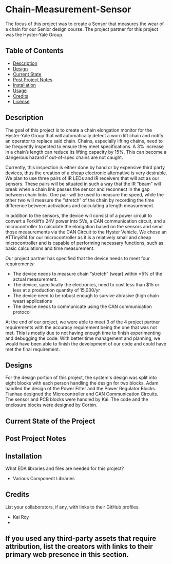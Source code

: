 # Chain-Measurement-Sensor
The focus of this project was to create a Sensor that measures the wear of a chain for our Senior design course. The project partner for this project was the Hyster-Yale Group.

<!-- Insert Image Here -->

<!-- LINK SUMMARY VIDEO SOMEWHERE IN THE README!! -->

## Table of Contents

- [Description](#description)
- [Design](#design)
- [Current State](#current-state-of-the-project)
- [Post Project Notes](#post-project-notes)
- [Installation](#installation) <!-- Should I have Installation and Usage above or below the Design, Current State, Changes, etc? -->
- [Usage](#usage)
- [Credits](#credits)
- [License](#license)

## Description

The goal of this project is to create a chain elongation monitor for the Hyster-Yale Group that will automatically detect a worn lift chain and notify an operator to replace said chain. Chains, especially lifting chains, need to be frequently inspected to ensure they meet specifications. A 3% increase in a chain’s length can reduce its lifting capacity by 15%. This can become a dangerous hazard if out-of-spec chains are not caught. 

Currently, this inspection is either done by hand or by expensive third party devices, thus the creation of a cheap electronic alternative is very desirable. We plan to use three pairs of IR LEDs and IR receivers that will act as our sensors. These pairs will be situated in such a way that the IR “beam” will break when a chain link passes the sensor and reconnect in the gap between chain links. One pair will be used to measure the speed, while the other two will measure the “stretch” of the chain by recording the time difference between activations and calculating a length measurement.

In addition to the sensors, the device will consist of a power circuit to convert a Forklift’s 24V power into 5Vs, a CAN communication circuit, and a microcontroller to calculate the elongation based on the sensors and send those measurements via the CAN Circuit to the Hyster Vehicle. We chose an ATTiny814 for our microcontroller as it is a relatively small and cheap microcontroller and is capable of performing necessary functions, such as basic calculations and time measurement. 

Our project partner has specified that the device needs to meet four requirements:
 - The device needs to measure chain “stretch” (wear) within ±5% of the actual measurement.
 - The device, specifically the electronics, need to cost less than $15 or less at a production quantity of 15,000/yr
 - The device need to be robust enough to survive abrasive (high chain wear) applications
 - The device needs to communicate using the CAN communication protocol

At the end of our project, we were able to meet 3 of the 4 project partner requirements with the accuracy requirement being the one that was not met. This is mostly due to not having enough time to finish experimenting and debugging the code. With better time management and planning, we would have been able to finish the development of our code and could have met the final requirement.


## Designs

For the design portion of this project, the system's design was split into eight blocks with each person handling the design for two blocks. Adam handled the design of the Power Filter and the Power Regulator Blocks. Tianhao designed the Microcontroller and CAN Communication Circuits. The sensor and PCB blocks were handled by Kai. The code and the enclosure blocks were designed by Corbin. 

<!-- Insert Image Here -->

<!-- Insert Descriptions for Power Blocks -->

<!-- Insert Descriptions for uC and CAN -->

<!-- Insert Descriptions for Sensors and PCB -->

<!-- Insert Descriptions for Enclosure and Code -->


## Current State of the Project




## Post Project Notes




## Installation

What EDA libraries and files are needed for this project?
- Various Component Libraries



<!--
## Usage

Provide instructions and examples for use. Include screenshots as needed.

To add a screenshot, create an `assets/images` folder in your repository and upload your screenshot to it. Then, using the relative filepath, add it to your README using the following syntax:

    ```md
    ![alt text](assets/images/screenshot.png)
    ```

## Features

If your project has a lot of features, list them here.

## Tests

-->

## Credits

List your collaborators, if any, with links to their GitHub profiles.
- Kai Roy
- 

If you used any third-party assets that require attribution, list the creators with links to their primary web presence in this section.
- 
